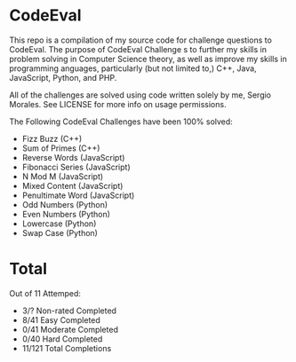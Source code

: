 CodeEval
========

This repo is a compilation of my source code for challenge questions to CodeEval. The purpose of CodeEval Challenge 
s to further my skills in problem solving in Computer Science theory, as well as improve my skills in programming 
anguages, particularly (but not limited to,) C++, Java, JavaScript, Python, and PHP.

All of the challenges are solved using code written solely by me, Sergio Morales. See LICENSE for more info 
on usage permissions.

The Following CodeEval Challenges have been 100% solved:

- Fizz Buzz        (C++)
- Sum of Primes    (C++)
- Reverse Words    (JavaScript)
- Fibonacci Series (JavaScript)
- N Mod M          (JavaScript)
- Mixed Content    (JavaScript)
- Penultimate Word (JavaScript)
- Odd Numbers      (Python)
- Even Numbers     (Python)
- Lowercase        (Python)
- Swap Case        (Python)

Total
=====

Out of 11 Attemped:

- 3/?   Non-rated Completed
- 8/41  Easy Completed 
- 0/41  Moderate Completed 
- 0/40  Hard Completed 
- 11/121 Total Completions 
